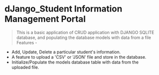 # dJango_Student Information Management Portal

> This is a basic application of CRUD application with DJANGO SQLITE database, and populating the database models with data from a file
> Features -
- Add, Update, Delete a particular student's information.
- A feature to upload a 'CSV' or 'JSON' file and store in the database.
- Initialize/Populate the models database table with data from the uploaded file.
